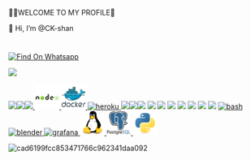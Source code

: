  
🧚‍♀️WELCOME TO MY PROFILE👒



👋 Hi, I’m @CK-shan


 
#

[![Find On Whatsapp ](https://img.shields.io/badge/Findon-whatsapp-red.svg)](https://Wa.me/+94786825798)

<div align="left">
<a href="https://github.com/ravindu01manoj"><img src="https://capsule-render.vercel.app/api?type=transparent&fontColor=cc00cc&text=📒+𝙻𝙰𝙽𝙶𝚄𝙰𝙶𝙴+𝙰𝙽𝙳+𝚃𝙾𝙾𝙻𝚂...&fontSize=25&fontAlign=19&height=50"></a></div>


<p align="left"> 
<img width="48" src="https://cdn.jsdelivr.net/gh/devicons/devicon/icons/javascript/javascript-original.svg" /><img width="48" src="https://cdn.jsdelivr.net/gh/devicons/devicon/icons/typescript/typescript-original.svg" /><img width="48" src="https://cdn.jsdelivr.net/gh/devicons/devicon/icons/nodejs/nodejs-original.svg" /><a href="https://nodejs.org" target="_blank"> <img src="https://raw.githubusercontent.com/devicons/devicon/master/icons/nodejs/nodejs-original-wordmark.svg" alt="nodejs" width="48"/> </a><a href="https://www.docker.com/ravindu01manoj" target="_blank"> <img src="https://raw.githubusercontent.com/devicons/devicon/master/icons/docker/docker-original-wordmark.svg" alt="docker" width="48"/> </a> <a href="https://heroku.com" target="_blank"> <img src="https://www.vectorlogo.zone/logos/heroku/heroku-icon.svg" alt="heroku" width="48"/> </a><img width="48" src="https://cdn.jsdelivr.net/gh/devicons/devicon/icons/react/react-original.svg" /><img width="48" src="https://cdn.jsdelivr.net/gh/devicons/devicon/icons/vuejs/vuejs-original.svg" /><img width="48" src="https://cdn.jsdelivr.net/gh/devicons/devicon/icons/redux/redux-original.svg" /> <img width="48" src="https://cdn.jsdelivr.net/gh/devicons/devicon/icons/graphql/graphql-plain.svg" /> <img width="48" src="https://cdn.jsdelivr.net/gh/devicons/devicon/icons/jest/jest-plain.svg" /> <img width="48" src="https://cdn.jsdelivr.net/gh/devicons/devicon/icons/nextjs/nextjs-original.svg" /> <img width="48" src="https://cdn.jsdelivr.net/gh/devicons/devicon/icons/nuxtjs/nuxtjs-original.svg" /> <img width="48" src="https://cdn.jsdelivr.net/gh/devicons/devicon/icons/html5/html5-original.svg" /> <img width="48" src="https://cdn.jsdelivr.net/gh/devicons/devicon/icons/css3/css3-original.svg" /> <img width="48" src="https://cdn.jsdelivr.net/gh/devicons/devicon/icons/sass/sass-original.svg" /> <a href="https://www.gnu.org/software/bash/" target="_blank"> <img src="https://www.vectorlogo.zone/logos/gnu_bash/gnu_bash-icon.svg" alt="bash" width="48"/> </a> <a href="https://www.blender.org/" target="_blank"> <img src="https://download.blender.org/branding/community/blender_community_badge_white.svg" alt="blender" width="48"/> </a> <a href="https://grafana.com" target="_blank"> <img src="https://www.vectorlogo.zone/logos/grafana/grafana-icon.svg" alt="grafana" width="48"/> </a>  <a href="https://www.linux.org/" target="_blank"> <img src="https://raw.githubusercontent.com/devicons/devicon/master/icons/linux/linux-original.svg" alt="linux" width="48"/> </a> <a href="https://www.postgresql.org" target="_blank"> <img src="https://raw.githubusercontent.com/devicons/devicon/master/icons/postgresql/postgresql-original-wordmark.svg" alt="postgresql" width="48"/> </a> <a href="https://www.python.org" target="_blank"> <img src="https://raw.githubusercontent.com/devicons/devicon/master/icons/python/python-original.svg" alt="python" width="48"/> 

   </p>


<a ><img src="https://i.ibb.co/b6StQzG/cad6199fcc853471766c962341daa092.jpg" alt="cad6199fcc853471766c962341daa092" border="0"></a><br />
